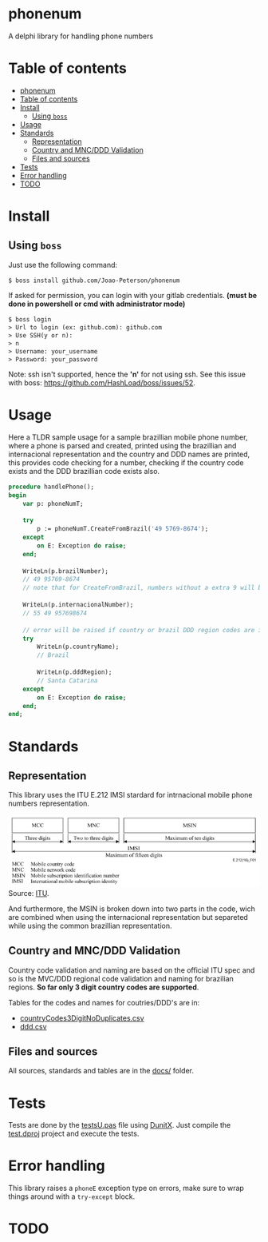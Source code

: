 # phonenum

A delphi library for handling phone numbers

# Table of contents
- [phonenum](#phonenum)
- [Table of contents](#table-of-contents)
- [Install](#install)
  - [Using `boss`](#using-boss)
- [Usage](#usage)
- [Standards](#standards)
  - [Representation](#representation)
  - [Country and MNC/DDD Validation](#country-and-mncddd-validation)
  - [Files and sources](#files-and-sources)
- [Tests](#tests)
- [Error handling](#error-handling)
- [TODO](#todo)

# Install

## Using `boss`
Just use the following command:

```console
$ boss install github.com/Joao-Peterson/phonenum
```

If asked for permission, you can login with your gitlab credentials. **(must be done in powershell or cmd with administrator mode)**
```console
$ boss login
> Url to login (ex: github.com): github.com
> Use SSH(y or n):
> n
> Username: your_username
> Password: your_password
```

Note: ssh isn't supported, hence the **'n'** for not using ssh. See this issue with boss: https://github.com/HashLoad/boss/issues/52.

# Usage

Here a TLDR sample usage for a sample brazillian mobile phone number, where a phone is parsed and created, printed using the brazillian and internacional representation and the country and DDD names are printed, this provides code checking for a number, checking if the country code exists and the DDD brazillian code exists also.

```pascal
procedure handlePhone();
begin
    var p: phoneNumT; 

    try
        p := phoneNumT.CreateFromBrazil('49 5769-8674');
    except
        on E: Exception do raise;
    end;

    WriteLn(p.brazilNumber);
    // 49 95769-8674
    // note that for CreateFromBrazil, numbers without a extra 9 will be corrected

    WriteLn(p.internacionalNumber);
    // 55 49 957698674

    // error will be raised if country or brazil DDD region codes are invalid
    try
        WriteLn(p.countryName);
        // Brazil

        WriteLn(p.dddRegion);
        // Santa Catarina
    except
        on E: Exception do raise;
    end;
end;
```

# Standards

## Representation
This library uses the ITU E.212 IMSI stardard for intrnacional mobile phone numbers representation.

![](images/imsi.png)
Source: [ITU](https://www.itu.int/rec/T-REC-E.212-201609-I/en).

And furthermore, the MSIN is broken down into two parts in the code, wich are combined when using the internacional representation but separeted while using the common brazillian representation.

## Country and MNC/DDD Validation

Country code validation and naming are based on the official ITU spec and so is the MVC/DDD regional code validation and naming for brazilian regions. **So far only 3 digit country codes are supported**.

Tables for the codes and names for coutries/DDD's are in:

* [countryCodes3DigitNoDuplicates.csv](docs/countryCodes3DigitNoDuplicates.csv)
* [ddd.csv](docs/ddd.csv)

## Files and sources
All sources, standards and tables are in the [docs/](docs/) folder.

# Tests

Tests are done by the [testsU.pas](test/testsU.pas) file using [DunitX](https://github.com/VSoftTechnologies/DUnitX). Just compile the [test.dproj](test/test.dproj) project and execute the tests.

# Error handling

This library raises a `phoneE` exception type on errors, make sure to wrap things around with a `try-except` block.

# TODO

